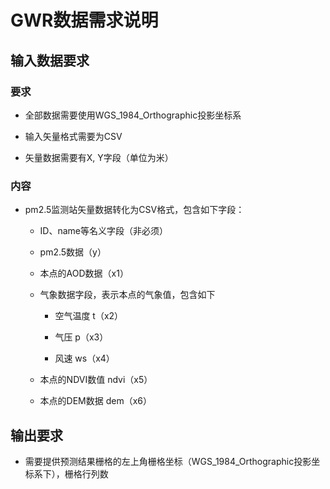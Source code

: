 # GWR数据需求说明

## 输入数据要求

### 要求

+ 全部数据需要使用WGS_1984_Orthographic投影坐标系

+ 输入矢量格式需要为CSV

+ 矢量数据需要有X, Y字段（单位为米）

### 内容

+ pm2.5监测站矢量数据转化为CSV格式，包含如下字段：

  + ID、name等名义字段（非必须）

  + pm2.5数据（y）

  + 本点的AOD数据（x1）

  + 气象数据字段，表示本点的气象值，包含如下

    + 空气温度 t（x2）

    + 气压 p（x3）

    + 风速 ws（x4）

  + 本点的NDVI数值 ndvi（x5）

  + 本点的DEM数据 dem（x6）



## 输出要求

+ 需要提供预测结果栅格的左上角栅格坐标（WGS_1984_Orthographic投影坐标系下），栅格行列数
